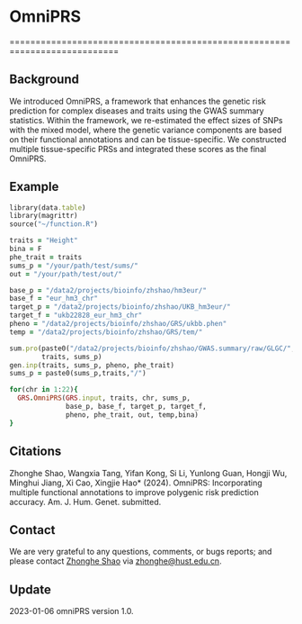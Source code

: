 # OmniPRS
===========================================================================
## Background
We introduced OmniPRS, a framework that enhances the genetic risk prediction for complex diseases and traits using the GWAS summary statistics. Within the framework, we re-estimated the effect sizes of SNPs with the mixed model, where the genetic variance components are based on their functional annotations and can be tissue-specific. We constructed multiple tissue-specific PRSs and integrated these scores as the final OmniPRS. 

## Example
```ruby
library(data.table)
library(magrittr)
source("~/function.R")

traits = "Height"
bina = F
phe_trait = traits
sums_p = "/your/path/test/sums/"
out = "/your/path/test/out/"

base_p = "/data2/projects/bioinfo/zhshao/hm3eur/"
base_f = "eur_hm3_chr"
target_p = "/data2/projects/bioinfo/zhshao/UKB_hm3eur/"
target_f = "ukb22828_eur_hm3_chr"
pheno = "/data2/projects/bioinfo/zhshao/GRS/ukbb.phen"
temp = "/data2/projects/bioinfo/zhshao/GRS/tem/"

sum.pro(paste0("/data2/projects/bioinfo/zhshao/GWAS.summary/raw/GLGC/",traits,".raw"), 
        traits, sums_p)
gen.inp(traits, sums_p, pheno, phe_trait)
sums_p = paste0(sums_p,traits,"/")

for(chr in 1:22){
  GRS.OmniPRS(GRS.input, traits, chr, sums_p,
              base_p, base_f, target_p, target_f,
              pheno, phe_trait, out, temp,bina)
}
```
## Citations
Zhonghe Shao, Wangxia Tang, Yifan Kong, Si Li, Yunlong Guan, Hongji Wu, Minghui Jiang, Xi Cao, Xingjie Hao* (2024). OmniPRS: Incorporating multiple functional annotations to improve polygenic risk prediction accuracy. Am. J. Hum. Genet. submitted.


## Contact
We are very grateful to any questions, comments, or bugs reports; and please contact [Zhonghe Shao](https://github.com/biostatShao) via zhonghe@hust.edu.cn.

## Update
2023-01-06 omniPRS version 1.0.
